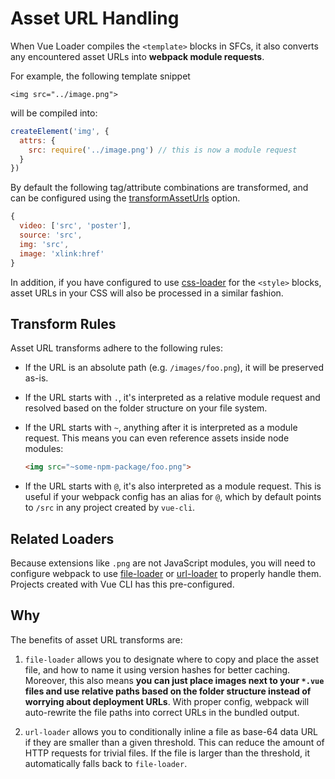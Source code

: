 # Asset URL Handling

When Vue Loader compiles the `<template>` blocks in SFCs, it also converts any encountered asset URLs into **webpack module requests**.

For example, the following template snippet

``` vue
<img src="../image.png">
```

will be compiled into:

``` js
createElement('img', {
  attrs: {
    src: require('../image.png') // this is now a module request
  }
})
```

By default the following tag/attribute combinations are transformed, and can be configured using the [transformAssetUrls](../options.md#transformasseturls) option.

``` js
{
  video: ['src', 'poster'],
  source: 'src',
  img: 'src',
  image: 'xlink:href'
}
```

In addition, if you have configured to use [css-loader](https://github.com/webpack-contrib/css-loader) for the `<style>` blocks, asset URLs in your CSS will also be processed in a similar fashion.

## Transform Rules

Asset URL transforms adhere to the following rules:

- If the URL is an absolute path (e.g. `/images/foo.png`), it will be preserved as-is.

- If the URL starts with `.`, it's interpreted as a relative module request and resolved based on the folder structure on your file system.

- If the URL starts with `~`, anything after it is interpreted as a module request. This means you can even reference assets inside node modules:

  ``` html
  <img src="~some-npm-package/foo.png">
  ```

- If the URL starts with `@`, it's also interpreted as a module request. This is useful if your webpack config has an alias for `@`, which by default points to `/src` in any project created by `vue-cli`.

## Related Loaders

Because extensions like `.png` are not JavaScript modules, you will need to configure webpack to use [file-loader](https://github.com/webpack/file-loader) or [url-loader](https://github.com/webpack/url-loader) to properly handle them. Projects created with Vue CLI has this pre-configured.

## Why

The benefits of asset URL transforms are:

1. `file-loader` allows you to designate where to copy and place the asset file, and how to name it using version hashes for better caching. Moreover, this also means **you can just place images next to your `*.vue` files and use relative paths based on the folder structure instead of worrying about deployment URLs**. With proper config, webpack will auto-rewrite the file paths into correct URLs in the bundled output.

2. `url-loader` allows you to conditionally inline a file as base-64 data URL if they are smaller than a given threshold. This can reduce the amount of HTTP requests for trivial files. If the file is larger than the threshold, it automatically falls back to `file-loader`.
